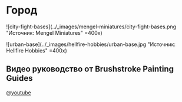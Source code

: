 # Город

![city-fight-bases](../_images/mengel-miniatures/city-fight-bases.png "Источник: Mengel Miniatures" =400x)

![urban-base](../_images/hellfire-hobbies/urban-base.jpg "Источник: Hellfire Hobbies" =400x)

## Видео руководство от Brushstroke Painting Guides

@[youtube](https://youtu.be/fwhYsYBPM3Q?si=5T7gW900uk70w52g)
